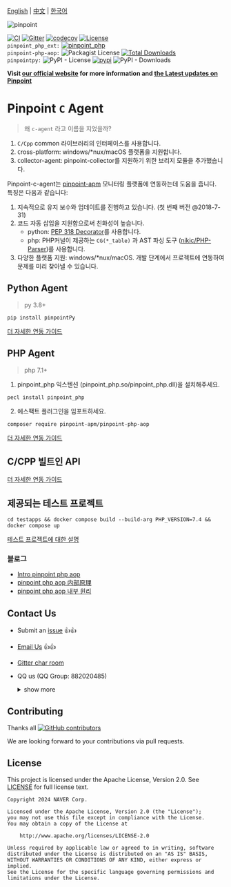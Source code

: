 [English](Readme.md) | [中文](Readme-CN.md) | [한국어](Readme-KR.md)

![pinpoint](images/logo.png)

[![CI](https://github.com/pinpoint-apm/pinpoint-c-agent/actions/workflows/main.yml/badge.svg)](https://github.com/pinpoint-apm/pinpoint-c-agent/actions/workflows/main.yml) [![Gitter](https://badges.gitter.im/naver/pinpoint-c-agent.svg)](https://gitter.im/naver/pinpoint-c-agent?utm_source=badge&utm_medium=badge&utm_campaign=pr-badge) [![codecov](https://codecov.io/gh/pinpoint-apm/pinpoint-c-agent/branch/master/graph/badge.svg?token=KswbmFvWp3)](https://codecov.io/gh/pinpoint-apm/pinpoint-c-agent) [![License](https://img.shields.io/github/license/pinpoint-apm/pinpoint-c-agent)](LICENSE) \
`pinpoint_php_ext:` [![pinpoint_php](https://img.shields.io/badge/php-7.1~8.3-8892BF)](https://pecl.php.net/package/pinpoint_php)\
`pinpoint-php-aop:` ![Packagist License](https://img.shields.io/packagist/l/pinpoint-apm/pinpoint-php-aop)
 [![Total Downloads](https://img.shields.io/packagist/dt/pinpoint-apm/pinpoint-php-aop.svg?style=flat-square)](https://packagist.org/packages/pinpoint-apm/pinpoint-php-aop)\
`pinpointpy:` ![PyPI - License](https://img.shields.io/pypi/l/pinpointpy)
 [![pypi](https://badge.fury.io/py/pinpointpy.svg)](https://pypi.org/project/pinpointpy/)
![PyPI - Downloads](https://img.shields.io/pypi/dm/pinpointpy)


**Visit [our official website](http://pinpoint-apm.github.io/pinpoint/) for more information and [the Latest updates on Pinpoint](https://pinpoint-apm.github.io/pinpoint/news.html)**  

# Pinpoint `C` Agent

> 왜 `c-agent` 라고 이름을 지었을까?

1. `C/Cpp` common 라이브러리의 인터페이스를 사용합니다.
2. `C`ross-platform: windows/*nux/macOS 플랫폼을 지원합니다.
3. `C`ollector-agent: pinpoint-collector를 지원하기 위한 브리지 모듈을 추가했습니다.

Pinpoint-c-agent는 [pinpoint-apm](https://github.com/pinpoint-apm/pinpoint) 모니터링 플랫폼에 연동하는데 도움을 줍니다.\
특징은 다음과 같습니다:
1. 지속적으로 유지 보수와 업데이트를 진행하고 있습니다. (첫 번째 버전 @2018-7-31)
2. 코드 자동 삽입을 지원함으로써 친화성이 높습니다.
    - python:  [PEP 318 Decorator](https://peps.python.org/pep-0318/)를 사용합니다.
    - php: PHP커널이 제공하는 `CG(*_table)` 과 AST 파싱 도구 ([nikic/PHP-Parser](https://github.com/nikic/PHP-Parser))를 사용합니다.
3. 다양한 플랫폼 지원: windows/*nux/macOS. 개발 단계에서 프로젝트에 연동하여 문제를 미리 찾아낼 수 있습니다.

## Python Agent

> py 3.8+

`pip install pinpointPy`

[더 자세한 연동 가이드](DOC/PY/Readme.md) 

## PHP Agent

> php 7.1+

1. pinpoint_php 익스텐션 (pinpoint_php.so/pinpoint_php.dll)을 설치해주세요.

` pecl install pinpoint_php `

2. 에스팩트 플러그인을 임포트하세요.

`composer require pinpoint-apm/pinpoint-php-aop`

[더 자세한 연동 가이드](DOC/PHP/Readme.md) 

## C/CPP 빌트인 API

[더 자세한 연동 가이드](DOC/C-CPP/Readme.md)


## 제공되는 테스트 프로젝트

`cd testapps && docker compose build --build-arg PHP_VERSION=7.4 && docker compose up`

[테스트 프로젝트에 대한 설명](/testapps/readme.md)

### 블로그 

- [Intro pinpoint php aop](https://github.com/pinpoint-apm/pinpoint-php-aop/wiki/Intro-pinpoint-php-aop)
- [pinpoint php aop 内部原理](https://github.com/pinpoint-apm/pinpoint-php-aop/wiki/pinpoint-php-aop-%E5%86%85%E9%83%A8%E5%8E%9F%E7%90%86)
- [pinpoint php aop 내부 원리](https://github.com/pinpoint-apm/pinpoint-php-aop/wiki/pinpoint-php-aop-%EB%82%B4%EB%B6%80-%EC%9B%90%EB%A6%AC)

## Contact Us

* Submit an [issue](https://github.com/pinpoint-apm/pinpoint-c-agent/issues) 👍👍
* [Email Us](mailto:dl_cd_pinpoint@navercorp.com)   👍👍
* [Gitter char room](https://gitter.im/naver/pinpoint-c-agent)
* QQ us (QQ Group: 882020485)
    <details>
    <summary> show more 
    </summary>

    |          QQ Group1: 897594820          |          QQ Group2: 812507584           |          QQ Group3: 882020485           |               DING Group : 21981598                |
    | :------------------------------------: | :-------------------------------------: | :-------------------------------------: | :------------------------------------------------: |
    | ![QQ Group1](images/NAVERPinpoint.png) | ![QQ Group2](images/NAVERPinpoint2.png) | ![QQ Group3](images/NAVERPinpoint3.png) | ![DING Group](images/NaverPinpoint交流群-DING.jpg) |
</details>

## Contributing

Thanks all [![GitHub contributors](https://img.shields.io/github/contributors/pinpoint-apm/pinpoint-c-agent)](https://github.com/pinpoint-apm/pinpoint-c-agent/graphs/contributors)

We are looking forward to your contributions via pull requests.

## License
This project is licensed under the Apache License, Version 2.0.
See [LICENSE](LICENSE) for full license text.

```
Copyright 2024 NAVER Corp.

Licensed under the Apache License, Version 2.0 (the "License");
you may not use this file except in compliance with the License.
You may obtain a copy of the License at

    http://www.apache.org/licenses/LICENSE-2.0

Unless required by applicable law or agreed to in writing, software
distributed under the License is distributed on an "AS IS" BASIS,
WITHOUT WARRANTIES OR CONDITIONS OF ANY KIND, either express or implied.
See the License for the specific language governing permissions and
limitations under the License.
```
